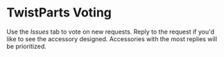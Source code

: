 # TwistParts Voting
Use the *Issues* tab to vote on new requests. Reply to the request if you'd like to see the accessory designed. Accessories with the most replies will be prioritized.